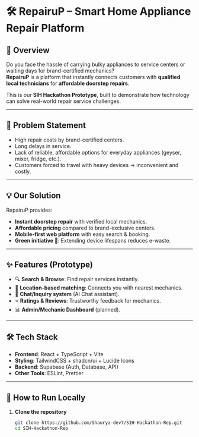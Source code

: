 # 🛠️ RepairuP – Smart Home Appliance Repair Platform  

## 📌 Overview  
Do you face the hassle of carrying bulky appliances to service centers or waiting days for brand-certified mechanics?  
**RepairuP** is a platform that instantly connects customers with **qualified local technicians** for **affordable doorstep repairs**.  

This is our **SIH Hackathon Prototype**, built to demonstrate how technology can solve real-world repair service challenges.  

---

## 🚩 Problem Statement  
- High repair costs by brand-certified centers.  
- Long delays in service.  
- Lack of reliable, affordable options for everyday appliances (geyser, mixer, fridge, etc.).  
- Customers forced to travel with heavy devices → inconvenient and costly.  

---

## 💡 Our Solution  
RepairuP provides:  
- **Instant doorstep repair** with verified local mechanics.  
- **Affordable pricing** compared to brand-exclusive centers.  
- **Mobile-first web platform** with easy search & booking.  
- **Green initiative 🌱**: Extending device lifespans reduces e-waste.  

---

## ✨ Features (Prototype)  
- 🔍 **Search & Browse**: Find repair services instantly.  
- 📍 **Location-based matching**: Connects you with nearest mechanics.  
- 💬 **Chat/Inquiry system** (AI Chat assistant).  
- ⭐ **Ratings & Reviews**: Trustworthy feedback for mechanics.  
- 📊 **Admin/Mechanic Dashboard** (planned).  

---

## 🛠️ Tech Stack  
- **Frontend**: React + TypeScript + Vite  
- **Styling**: TailwindCSS + shadcn/ui + Lucide Icons  
- **Backend**: Supabase (Auth, Database, API)  
- **Other Tools**: ESLint, Prettier  

---

## 🚀 How to Run Locally  

1. **Clone the repository**  
   ```bash
   git clone https://github.com/Shaurya-dev7/SIH-Hackathon-Rep.git
   cd SIH-Hackathon-Rep

